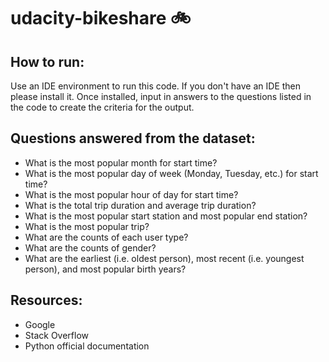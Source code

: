 # udacity-bikeshare :bike:

## How to run:
Use an IDE environment to run this code. If you don't have an IDE then please install it. Once installed, input in answers to the questions listed in the code to create the criteria for the output.

## Questions answered from the dataset:

* What is the most popular month for start time?
* What is the most popular day of week (Monday, Tuesday, etc.) for start time?
* What is the most popular hour of day for start time?
* What is the total trip duration and average trip duration?
* What is the most popular start station and most popular end station?
* What is the most popular trip?
* What are the counts of each user type?
* What are the counts of gender?
* What are the earliest (i.e. oldest person), most recent (i.e. youngest person), and most popular birth years?

## Resources:
* Google
* Stack Overflow
* Python official documentation
